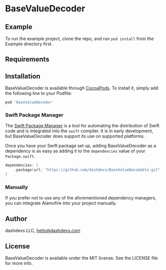 # BaseValueDecoder

## Example

To run the example project, clone the repo, and run `pod install` from the Example directory first.

## Requirements

## Installation

BaseValueDecoder is available through [CocoaPods](https://cocoapods.org). To install
it, simply add the following line to your Podfile:

```ruby
pod 'BaseValueDecoder'
```

### Swift Package Manager

The [Swift Package Manager](https://swift.org/package-manager/) is a tool for automating the distribution of Swift code and is integrated into the `swift` compiler. It is in early development, but BaseValueDecoder does support its use on supported platforms.

Once you have your Swift package set up, adding BaseValueDecoder as a dependency is as easy as adding it to the `dependencies` value of your `Package.swift`.

```swift
dependencies: [
    .package(url: "https://github.com/dashdevs/BaseValueDecodable.git", .upToNextMajor(from: "1.0.0"))
]
```

### Manually

If you prefer not to use any of the aforementioned dependency managers, you can integrate Alamofire into your project manually.


## Author

dashdevs LLC, hello@dashdevs.com

## License

BaseValueDecoder is available under the MIT license. See the LICENSE file for more info.
